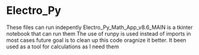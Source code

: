 # Electro_Py
These files can run indepently 
Electro_Py_Math_App_v8.6_MAIN is a tkinter notebook that can run them
The use of runpy is used instead of imports in most cases
future goal is to clean up this code oragnize it better.
It been used as a tool for calculations as I need them
